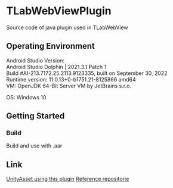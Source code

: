 # TLabWebViewPlugin
Source code of java plugin used in TLabWebView

## Operating Environment
Android Studio Version:  
 Android Studio Dolphin | 2021.3.1 Patch 1  
 Build #AI-213.7172.25.2113.9123335, built on September 30, 2022  
 Runtime version: 11.0.13+0-b1751.21-8125866 amd64  
 VM: OpenJDK 64-Bit Server VM by JetBrains s.r.o.  

OS: Windows 10  

## Getting Started
### Build
Build and use with .aar

## Link
[UnityAsset using this plugin](https://github.com/TLabAltoh/TLabWebView)
[Reference repositorie](https://bitbucket.org/HoshiyamaTakaaki/pixelreadstest/src/master/)
